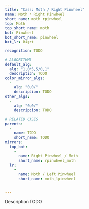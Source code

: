 ```yaml
---
title: "Case: Moth / Right Pinwheel"
name: Moth / Right Pinwheel
short_name: moth_rpinwheel
top: Moth
top_short_name: moth
bot: Pinwheel
bot_short_name: pinwheel
bot_lr: Right

recognition: TODO

# ALGORITHMS
default_alg:
  alg: "1,0/5,5/0,1"
  description: TODO
color_mirror_algs:
  -
    alg: "0,0/"
    description: TODO
other_algs:
  -
    alg: "0,0/"
    description: TODO

# RELATED CASES
parents:
  -
    name: TODO
    short_name: TODO
mirrors:
  top_bot:
    -
      name: Right Pinwheel / Moth
      short_name: rpinwheel_moth
  lr:
    -
      name: Moth / Left Pinwheel
      short_name: moth_lpinwheel


---
```


Description TODO

